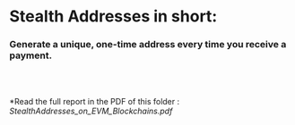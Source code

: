 # Stealth Addresses in short:   
### Generate a unique, one-time address every time you receive a payment.

<br><br>

*Read the full report in the PDF of this folder : *StealthAddresses_on_EVM_Blockchains.pdf*
